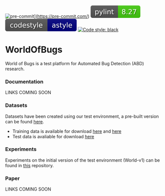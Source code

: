 
![pre-commit](https://img.shields.io/badge/pre--commit-enabled-brightgreen?logo=pre-commit&logoColor=white)](https://pre-commit.com/)
[![Pylint](docs/_badge/pylint.svg)](https://github.com/PyCQA/pylint)
[![Code style: astyle](docs/_badge/astyle.svg)](http://astyle.sourceforge.net)
[![Code style: black](https://img.shields.io/badge/code%20style-black-000000.svg)](https://github.com/psf/black)

# WorldOfBugs

World of Bugs is a test platform for Automated Bug Detection (ABD) research.

### Documentation

LINKS COMING SOON

### Datasets

Datasets have been created using our test environment, a pre-built version can be found [here](https://www.kaggle.com/benedictwilkinsai/world-of-bugs).

* Training data is available for download [here](https://www.kaggle.com/benedictwilkinsai/world-of-bugs-normal) and [here](TODO)
* Test data is avaliable for download [here](https://www.kaggle.com/benedictwilkinsai/world-of-bugs-test)

### Experiments

Experiments on the initial version of the test environment (World-v1) can be found in [this](https://github.com/BenedictWilkins/world-of-bugs-experiments) repository.

### Paper

LINKS COMING SOON
